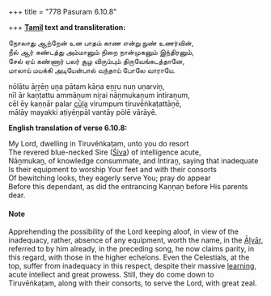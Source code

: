 +++
title = "778 Pasuram 6.10.8"

+++
**[Tamil](/definition/tamil#history "show Tamil definitions") text and transliteration:**

நோலாது ஆற்றேன் உன பாதம் காண என்று நுண் உணர்வின்,  
நீல் ஆர் கண்டத்து அம்மானும் நிறை நான்முகனும் இந்திரனும்,  
சேல் ஏய் கண்ணார் பலர் சூழ விரும்பும் திருவேங்கடத்தானே,  
மாலாய் மயக்கி அடியேன்பால் வந்தாய் போலே வாராயே.

nōlātu āṟṟēṉ uṉa pātam kāṇa eṉṟu nuṇ uṇarviṉ,  
nīl ār kaṇṭattu ammāṉum niṟai nāṉmukaṉum intiraṉum,  
cēl ēy kaṇṇār palar [cūḻa](/definition/cula#history "show cūḻa definitions") virumpum tiruvēṅkaṭattāṉē,  
mālāy mayakki aṭiyēṉpāl vantāy pōlē vārāyē.

**English translation of verse 6.10.8:**

My Lord, dwelling in Tiruvēṅkaṭam, unto you do resort  
The revered blue-necked Sire ([Śiva](/definition/shiva#vaishnavism "show Śiva definitions")) of intelligence acute,  
Nāṉmukaṉ, of knowledge consummate, and Intiraṉ, saying that inadequate  
Is their equipment to worship Your feet and with their consorts  
Of bewitching looks, they eagerly serve You; pray do appear  
Before this dependant, as did the entrancing Kaṇṇaṉ before His parents dear.

#### Note

Apprehending the possibility of the Lord keeping aloof, in view of the inadequacy, rather, absence of any equipment, worth the name, in the [Āḻvār](/definition/aḻvar#vaishnavism "show Āḻvār definitions"), referred to by him already, in the preceding song, he now claims parity, in this regard, with those in the higher echelons. Even the Celestials, at the top, suffer from inadequacy in this respect, despite their massive [learning](/definition/learning#history "show learning definitions"), acute intellect and great prowess. Still, they do come down to Tiruvēṅkaṭam, along with their consorts, to serve the Lord, with great zeal.


